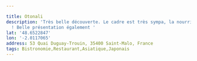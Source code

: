 ```yaml
---

title: Otonali
description: 'Très belle découverte. Le cadre est très sympa, la nourriture est délicieuse
  ! Belle présentation également '
lat: '48.6522847'
lon: '-2.0117065'
address: 53 Quai Duguay-Trouin, 35400 Saint-Malo, France
tags: Bistronomie,Restaurant,Asiatique,Japonais
---
```

